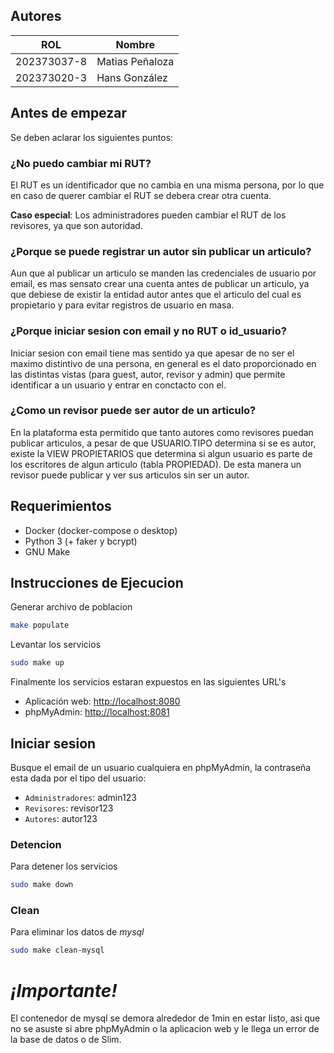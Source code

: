 ## Autores

| ROL         | Nombre          |
|-------------|-----------------|
| 202373037-8 | Matias Peñaloza |
| 202373020-3 | Hans González   |

## Antes de empezar
Se deben aclarar los siguientes puntos:

### ¿No puedo cambiar mi RUT?
El RUT es un identificador que no cambia en una misma persona, por lo que en caso de querer cambiar el RUT se debera crear otra cuenta.

**Caso especial**: Los administradores pueden cambiar el RUT de los revisores, ya que son autoridad.

### ¿Porque se puede registrar un autor sin publicar un articulo?
Aun que al publicar un articulo se manden las credenciales de usuario por email, es mas sensato crear una cuenta antes de publicar un articulo, ya que debiese de existir la entidad autor antes que el articulo del cual es propietario y para evitar registros de usuario en masa.

### ¿Porque iniciar sesion con email y no RUT o id_usuario?
Iniciar sesion con email tiene mas sentido ya que apesar de no ser el maximo distintivo de una persona, en general es el dato proporcionado en las distintas vistas (para guest, autor, revisor y admin) que permite identificar a un usuario y entrar en conctacto con el.

### ¿Como un revisor puede ser autor de un articulo?
En la plataforma esta permitido que tanto autores como revisores puedan publicar articulos, a pesar de que USUARIO.TIPO determina si se es autor, existe la VIEW PROPIETARIOS que determina si algun usuario es parte de los escritores de algun articulo (tabla PROPIEDAD). De esta manera un revisor puede publicar y ver sus articulos sin ser un autor.

## Requerimientos
- Docker (docker-compose o desktop)
- Python 3 (+ faker y bcrypt)
- GNU Make

## Instrucciones de Ejecucion
Generar archivo de poblacion
```bash
make populate
```

Levantar los servicios
```bash
sudo make up
```

Finalmente los servicios estaran expuestos en las siguientes URL's
- Aplicación web: [http://localhost:8080](http://localhost:8080)
- phpMyAdmin: [http://localhost:8081](http://localhost:8081)

## Iniciar sesion
Busque el email de un usuario cualquiera en phpMyAdmin, la contraseña esta dada por el tipo del usuario:
- `Administradores`: admin123
- `Revisores`: revisor123
- `Autores`: autor123

### Detencion
Para detener los servicios
```bash
sudo make down
```

### Clean
Para eliminar los datos de *mysql*
```bash
sudo make clean-mysql
```

# *¡Importante!*
El contenedor de mysql se demora alrededor de 1min en estar listo, asi que no se asuste si abre phpMyAdmin o la aplicacion web y le llega un error de la base de datos o de Slim.
